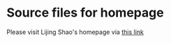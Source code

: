 # Source files for homepage

Please visit Lijing Shao's homepage via [this link](http://friendshao.github.io)
